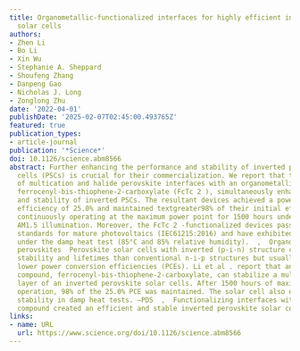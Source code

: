 ```yaml
---
title: Organometallic-functionalized interfaces for highly efficient inverted perovskite
  solar cells
authors:
- Zhen Li
- Bo Li
- Xin Wu
- Stephanie A. Sheppard
- Shoufeng Zhang
- Danpeng Gao
- Nicholas J. Long
- Zonglong Zhu
date: '2022-04-01'
publishDate: '2025-02-07T02:45:00.493765Z'
featured: true
publication_types:
- article-journal
publication: '*Science*'
doi: 10.1126/science.abm8566
abstract: Further enhancing the performance and stability of inverted perovskite solar
  cells (PSCs) is crucial for their commercialization. We report that the functionalization
  of multication and halide perovskite interfaces with an organometallic compound,
  ferrocenyl-bis-thiophene-2-carboxylate (FcTc 2 ), simultaneously enhanced the efficiency
  and stability of inverted PSCs. The resultant devices achieved a power conversion
  efficiency of 25.0% and maintained textgreater98% of their initial efficiency after
  continuously operating at the maximum power point for 1500 hours under simulated
  AM1.5 illumination. Moreover, the FcTc 2 -functionalized devices passed the international
  standards for mature photovoltaics (IEC61215:2016) and have exhibited high stability
  under the damp heat test (85°C and 85% relative humidity).  ,  Organometallics stabilizing
  perovskites  Perovskite solar cells with inverted (p-i-n) structure can have greater
  stability and lifetimes than conventional n-i-p structures but usually have somewhat
  lower power conversion efficiencies (PCEs). Li et al . report that an organometallic
  compound, ferrocenyl-bis-thiophene-2-carboxylate, can stabilize a multication perovskite
  layer of an inverted perovskite solar cells. After 1500 hours of maximum power point
  operation, 98% of the 25.0% PCE was maintained. The solar cell also exhibited high
  stability in damp heat tests. —PDS  ,  Functionalizing interfaces with an organometallic
  compound created an efficient and stable inverted perovskite solar cell.
links:
- name: URL
  url: https://www.science.org/doi/10.1126/science.abm8566
---
```

